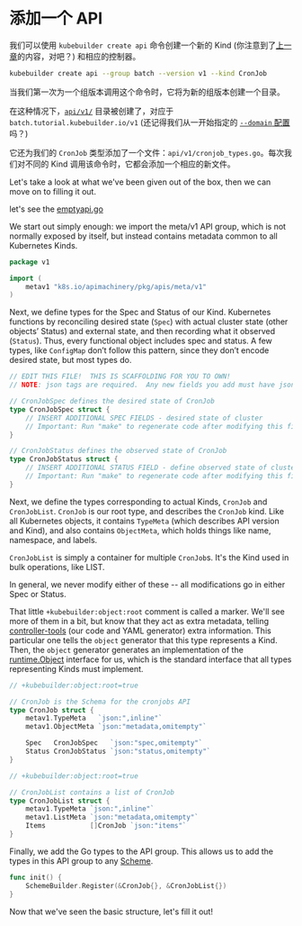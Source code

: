 # 添加一个 API

我们可以使用 `kubebuilder create api` 命令创建一个新的 Kind (你注意到了[上一章](./gvks.md#kinds-and-resources)的内容，对吧？) 和相应的控制器。

```bash
kubebuilder create api --group batch --version v1 --kind CronJob
```

当我们第一次为一个组版本调用这个命令时，它将为新的组版本创建一个目录。

在这种情况下，[`api/v1/`](https://sigs.k8s.io/kubebuilder/docs/book/src/cronjob-tutorial/testdata/project/api/v1) 目录被创建了，对应于 `batch.tutorial.kubebuilder.io/v1` (还记得我们从一开始指定的 [`--domain` 配置](cronjob-tutorial.md#scaffolding-out-our-project) 吗？)

它还为我们的 `CronJob` 类型添加了一个文件：`api/v1/cronjob_types.go`。每次我们对不同的 Kind 调用该命令时，它都会添加一个相应的新文件。

Let's take a look at what we've been given out of the box, then we can move on to filling it out.

let's see the [emptyapi.go](https://github.com/kubernetes-sigs/kubebuilder/blob/master/docs/book/src/cronjob-tutorial/testdata/emptyapi.go)

We start out simply enough: we import the meta/v1 API group, which is not normally exposed by itself, but instead contains metadata common to all Kubernetes Kinds.

```go
package v1

import (
    metav1 "k8s.io/apimachinery/pkg/apis/meta/v1"
)
```

Next, we define types for the Spec and Status of our Kind. Kubernetes functions by reconciling desired state (`Spec`) with actual cluster state (other objects’ Status) and external state, and then recording what it observed (`Status`). Thus, every functional object includes spec and status. A few types, like `ConfigMap` don’t follow this pattern, since they don’t encode desired state, but most types do.

```go
// EDIT THIS FILE!  THIS IS SCAFFOLDING FOR YOU TO OWN!
// NOTE: json tags are required.  Any new fields you add must have json tags for the fields to be serialized.

// CronJobSpec defines the desired state of CronJob
type CronJobSpec struct {
    // INSERT ADDITIONAL SPEC FIELDS - desired state of cluster
    // Important: Run "make" to regenerate code after modifying this file
}

// CronJobStatus defines the observed state of CronJob
type CronJobStatus struct {
    // INSERT ADDITIONAL STATUS FIELD - define observed state of cluster
    // Important: Run "make" to regenerate code after modifying this file
}
```

Next, we define the types corresponding to actual Kinds, `CronJob` and `CronJobList`. `CronJob` is our root type, and describes the `CronJob` kind.  Like all Kubernetes objects, it contains `TypeMeta` (which describes API version and Kind), and also contains `ObjectMeta`, which holds things like name, namespace, and labels.


`CronJobList` is simply a container for multiple `CronJob`s.  It's the Kind used in bulk operations, like LIST.


In general, we never modify either of these -- all modifications go in either Spec or Status.


That little `+kubebuilder:object:root` comment is called a marker.  We'll see more of them in a bit, but know that they act as extra metadata, telling [controller-tools](https://github.com/kubernetes-sigs/controller-tools) (our code and YAML generator) extra information. This particular one tells the `object` generator that this type represents a Kind.  Then, the `object` generator generates an implementation of the [runtime.Object](https://godoc.org/k8s.io/apimachinery/pkg/runtime#Object) interface for us, which is the standard interface that all types representing Kinds must implement.

```go
// +kubebuilder:object:root=true

// CronJob is the Schema for the cronjobs API
type CronJob struct {
    metav1.TypeMeta   `json:",inline"`
    metav1.ObjectMeta `json:"metadata,omitempty"`

    Spec   CronJobSpec   `json:"spec,omitempty"`
    Status CronJobStatus `json:"status,omitempty"`
}

// +kubebuilder:object:root=true

// CronJobList contains a list of CronJob
type CronJobList struct {
    metav1.TypeMeta `json:",inline"`
    metav1.ListMeta `json:"metadata,omitempty"`
    Items           []CronJob `json:"items"`
}
```

Finally, we add the Go types to the API group.  This allows us to add the types in this API group to any [Scheme](https://godoc.org/k8s.io/apimachinery/pkg/runtime#Scheme).

```go
func init() {
	SchemeBuilder.Register(&CronJob{}, &CronJobList{})
}
```

Now that we've seen the basic structure, let's fill it out!
